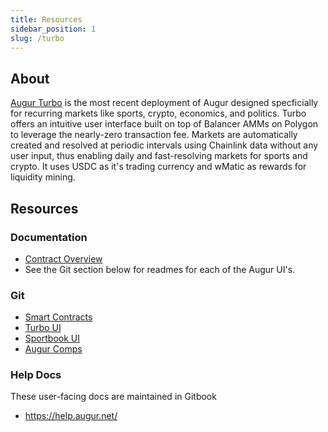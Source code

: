 ```yaml
---
title: Resources
sidebar_position: 1
slug: /turbo
---
```


## About
[Augur Turbo](/Turbo) is the most recent deployment of Augur designed specficially for recurring markets like sports, crypto, economics, and politics. Turbo offers an intuitive user interface built on top of Balancer AMMs on Polygon to leverage the nearly-zero transaction fee. Markets are automatically created and resolved at periodic intervals using Chainlink data without any user input, thus enabling daily and fast-resolving markets for sports and crypto. It uses USDC as it's trading currency and wMatic as rewards for liquidity mining. 

## Resources
### Documentation
- [Contract Overview](/turbo/contract-overview)
- See the Git section below for readmes for each of the Augur UI's.

### Git
- [Smart Contracts](https://github.com/AugurProject/turbo/tree/dev/packages/smart)
- [Turbo UI](https://github.com/AugurProject/turbo/tree/dev/packages/simplified)
- [Sportbook UI](https://github.com/AugurProject/turbo/tree/dev/packages/sport)
- [Augur Comps](https://github.com/AugurProject/turbo/tree/dev/packages/simplified)

### Help Docs
These user-facing docs are maintained in Gitbook
- https://help.augur.net/
